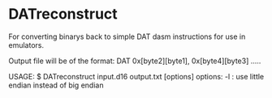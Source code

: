 DATreconstruct
==============

For converting binarys back to simple DAT dasm instructions for use in emulators.

Output file will be of the format:
  DAT 0x[byte2][byte1], 0x[byte4][byte3] .....


USAGE: $ DATreconstruct input.d16 output.txt [options]
      options: -l : use little endian instead of big endian